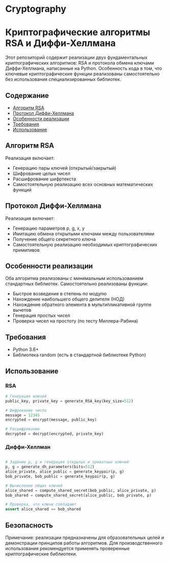 # Cryptography
# Криптографические алгоритмы RSA и Диффи-Хеллмана

Этот репозиторий содержит реализации двух фундаментальных криптографических алгоритмов: RSA и протокола обмена ключами Диффи-Хеллмана, написанные на Python. Особенность кода в том, что ключевые криптографические функции реализованы самостоятельно без использования специализированных библиотек.

## Содержание

- [Алгоритм RSA](#алгоритм-rsa)
- [Протокол Диффи-Хеллмана](#протокол-диффи-хеллмана)
- [Особенности реализации](#особенности-реализации)
- [Требования](#требования)
- [Использование](#использование)

## Алгоритм RSA

Реализация включает:
- Генерацию пары ключей (открытый/закрытый)
- Шифрование целых чисел
- Расшифрование шифртекста
- Самостоятельную реализацию всех основных математических функций

## Протокол Диффи-Хеллмана

Реализация включает:
- Генерацию параметров p, g, x, y
- Имитацию обмена открытыми ключами между пользователями
- Получение общего секретного ключа
- Самостоятельную реализацию необходимых криптографических примитивов

## Особенности реализации

Оба алгоритма реализованы с минимальным использованием стандартных библиотек. 
Самостоятельно реализованы функции:
- Быстрое возведение в степень по модулю
- Нахождение наибольшего общего делителя (НОД)
- Нахождение обратного элемента в мультипликативной группе вычетов
- Генерация простых чисел
- Проверка чисел на простоту (по тесту Миллера-Рабина)

## Требования

- Python 3.6+
- Библиотека random (есть в стандартной библиотеке Python)

## Использование

### RSA

```python
# Генерация ключей
public_key, private_key = generate_RSA_key(key_size=512)

# Шифрование числа
message = 12345
encrypted = encrypt(message, public_key)

# Расшифрование
decrypted = decrypt(encrypted, private_key)
```

### Диффи-Хеллман

```python

# Задание р, g и генерация открытых и приватных ключей
p, g = generate_dh_parameters(bits=512)
alice_private, alice_public = generate_keypair(p, g)
bob_private, bob_public = generate_keypair(p, g)

# Вычисление общих ключей
alice_shared = compute_shared_secret(bob_public, alice_private, p)
bob_shared = compute_shared_secret(alice_public, bob_private, p)

# Проверка, что ключи совпадают
assert alice_shared == bob_shared
```

## Безопасность

Примечание: реализации предназначены для образовательных целей и демонстрации принципов работы алгоритмов. Для производственного использования рекомендуется применять проверенные криптографические библиотеки.

